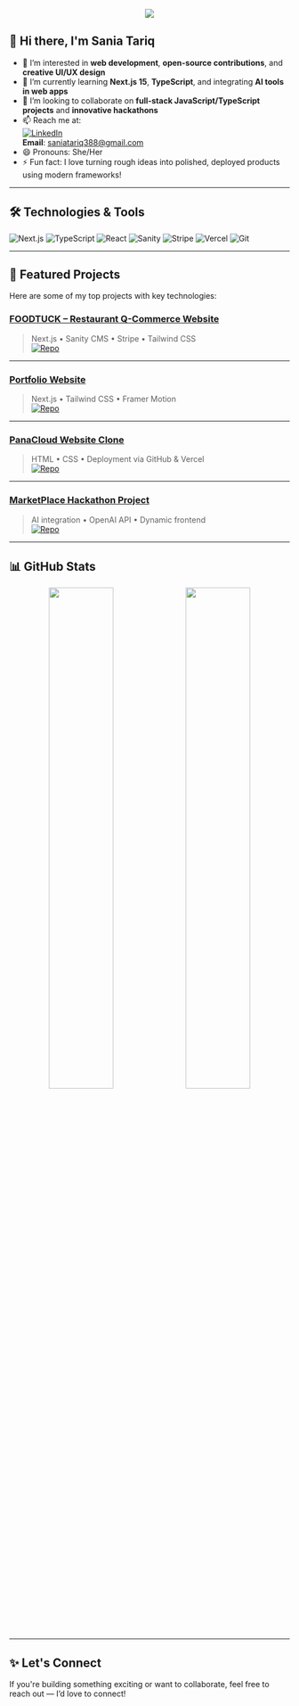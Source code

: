 
<!-- Banner -->
<p align="center">
  <img src="https://readme-typing-svg.demolab.com?font=Fira+Code&size=30&pause=1000&center=true&width=600&lines=Hi%2C+I'm+Sania+Tariq;Junior Full-Stack+Web+Developer;Next.js+%7C+TypeScript+%7C+Sanity+CMS+%7C+Stripe;Let's+build+something+awesome+!" />
</p>

## 👋 Hi there, I'm Sania Tariq

- 👀 I’m interested in **web development**, **open-source contributions**, and **creative UI/UX design**  
- 🌱 I’m currently learning **Next.js 15**, **TypeScript**, and integrating **AI tools in web apps**  
- 💞️ I’m looking to collaborate on **full-stack JavaScript/TypeScript projects** and **innovative hackathons**  
- 📫 Reach me at:  
  [![LinkedIn](https://img.shields.io/badge/LinkedIn-blue?logo=linkedin&style=flat-square)](https://www.linkedin.com/in/saniatariq388)  
  **Email**: saniatariq388@gmail.com  
- 😄 Pronouns: She/Her  
- ⚡ Fun fact: I love turning rough ideas into polished, deployed products using modern frameworks!

---

## 🛠️ Technologies & Tools

![Next.js](https://img.shields.io/badge/Next.js-000?style=for-the-badge&logo=nextdotjs&logoColor=white)
![TypeScript](https://img.shields.io/badge/TypeScript-3178C6?style=for-the-badge&logo=typescript&logoColor=white)
![React](https://img.shields.io/badge/React-20232a?style=for-the-badge&logo=react&logoColor=61dafb)
![Sanity](https://img.shields.io/badge/Sanity-EF2D5E?style=for-the-badge&logo=sanity&logoColor=white)
![Stripe](https://img.shields.io/badge/Stripe-635BFF?style=for-the-badge&logo=stripe&logoColor=white)
![Vercel](https://img.shields.io/badge/Vercel-000000?style=for-the-badge&logo=vercel&logoColor=white)
![Git](https://img.shields.io/badge/Git-F05032?style=for-the-badge&logo=git&logoColor=white)

---

## 📌 Featured Projects

Here are some of my top projects with key technologies:

### [FOODTUCK – Restaurant Q-Commerce Website](https://github.com/saniatariq388/foodtuck-qcommerce)  
> Next.js • Sanity CMS • Stripe • Tailwind CSS  
[![Repo](https://img.shields.io/badge/FOODTUCK-Full%20Stack-black?style=for-the-badge)](https://github.com/saniatariq388/foodtuck-qcommerce)

---

### [Portfolio Website](https://github.com/saniatariq388/portfolio)  
> Next.js • Tailwind CSS • Framer Motion  
[![Repo](https://img.shields.io/badge/Portfolio-Website-blueviolet?style=for-the-badge)](https://github.com/saniatariq388/portfolio)

---

### [PanaCloud Website Clone](https://github.com/saniatariq388/panacloud-clone)  
> HTML • CSS • Deployment via GitHub & Vercel  
[![Repo](https://img.shields.io/badge/PanaCloud-Clone-orange?style=for-the-badge)](https://github.com/saniatariq388/panacloud-clone)

---

### [MarketPlace Hackathon Project](https://github.com/saniatariq388/MarketPlace_Final_hackathon)  
> AI integration • OpenAI API • Dynamic frontend  
[![Repo](https://img.shields.io/badge/MarketPlace-AI%20Hackathon-red?style=for-the-badge)](https://github.com/saniatariq388/MarketPlace_Final_hackathon)

---


## 📊 GitHub Stats

<p align="center">
  <img src="https://github-readme-stats.vercel.app/api?username=saniatariq388&show_icons=true&theme=radical&hide_border=true" width="48%" />
  <img src="https://github-readme-streak-stats.herokuapp.com/?user=saniatariq388&theme=radical&hide_border=true" width="48%" />
</p>

---

## ✨ Let's Connect

If you're building something exciting or want to collaborate, feel free to reach out — I’d love to connect!
